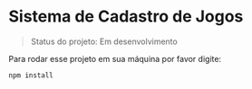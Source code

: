 <h1>Sistema de Cadastro de Jogos</h1>

>Status do projeto: Em desenvolvimento

Para rodar esse projeto em sua máquina por favor digite:

```
npm install
```
